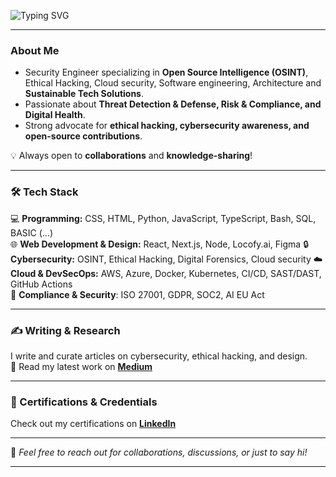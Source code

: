 ![Typing SVG](https://readme-typing-svg.herokuapp.com?font=Press+Start+2P&color=39FF14&multiline=true&width=800&height=60&lines=Hi,+I'm+Paul.;I+Design+and+Code!)

---

###  About Me
-  Security Engineer specializing in **Open Source Intelligence (OSINT)**, Ethical Hacking, Cloud security, Software engineering, Architecture and **Sustainable Tech Solutions**.  
-  Passionate about **Threat Detection & Defense, Risk & Compliance, and Digital Health**.  
-  Strong advocate for **ethical hacking, cybersecurity awareness, and open-source contributions**.  

💡 Always open to **collaborations** and **knowledge-sharing**!  

---

### 🛠️ Tech Stack
💻 **Programming:** CSS, HTML, Python, JavaScript, TypeScript, Bash, SQL, BASIC (...)  
🌐 **Web Development & Design:** React, Next.js, Node, Locofy.ai, Figma 
🔒 **Cybersecurity:** OSINT, Ethical Hacking, Digital Forensics, Cloud security 
☁️ **Cloud & DevSecOps:** AWS, Azure, Docker, Kubernetes, CI/CD, SAST/DAST, GitHub Actions   
📜 **Compliance & Security**: ISO 27001, GDPR, SOC2, AI EU Act

---

<!--### 📂 Featured Projects
🚀 **[Project Name 1](https://github.com/yourproject)** – A cybersecurity tool for OSINT data analysis.  
🔍 **[Project Name 2](https://github.com/yourproject)** – A web app focused on ethical hacking simulations.  
💡 **[Project Name 3](https://github.com/yourproject)** – A sustainable software engineering initiative.  

*(Check out more on my GitHub Repositories!)*

--- -->

### ✍️ Writing & Research
I write and curate articles on cybersecurity, ethical hacking, and design.   
📖 Read my latest work on <a href="https://medium.com/@Paulinhx" target="_blank" rel="noreferrer"><strong>Medium</strong></a>
 

---

### 🔗 Certifications & Credentials
 Check out my certifications on <a href="https://www.linkedin.com/in/pauldesbats/details/certifications/" target="_blank" rel="noreferrer"><strong>LinkedIn</strong></a>



---


💬 *Feel free to reach out for collaborations, discussions, or just to say hi!* 


_________________________________________________________________________________________________________________________________




